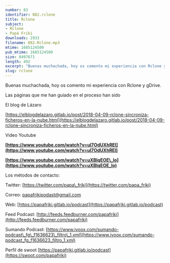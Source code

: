 ```yaml
---
number: 83
identifier: 082.rclone
title: Rclone
subject:
- Rclone
- Papá Friki
downloads: 2933
filename: 082.Rclone.mp3
mtime: 1685124500
pub_mtime: 1685124500
size: 8497671
length: 492
excerpt: "Buenas muchachada, hoy os comento mi experiencia con Rclone y gDrive.\n\nLas páginas que me han guiado en el proceso han sido\n\nEl blog de Lázaro\n\n[https://elblogdelazaro.gitlab.io/post/2018-04-09-rclone-sincroniza-ficheros-en-la-nube.html](https://elblogdelazaro.gitlab.io/post/2018-04-09-rclone-sincroniza-ficheros-en-la-nube.html)  \n\nVideo Youtube\n\n**[https://www.youtube.com/watch?v=uI7OdUXhREI](https://www.youtube.com/watch?v=uI7OdUXhREI)**  \n\n**[https://www.youtube.com/watch?v=uXBlqEOE\\_lo](https://www.youtube.com/watch?v=uXBlqEOE_lo)**  \n\nLos métodos de contacto:  \n\nTwitter: [https://twitter.com/papa\\_friki](https://twitter.com/papa_friki)\n\nCorreo: [papafrikipodast@gmail.com](https://archive.org/details/papafrikipodast@gmail.com)\n\nWeb: [https://papafriki.gitlab.io/podcast](https://papafriki.gitlab.io/podcast)\n\nFeed Podcast: [http://feeds.feedburner.com/papafriki](http://feeds.feedburner.com/papafriki)\n\nSumando Podcast: [https://www.ivoox.com/sumando-podcast\\_fg\\_f1636623\\_filtro\\_1.xml](https://www.ivoox.com/sumando-podcast_fg_f1636623_filtro_1.xml)\n\nPerfil de swoot [https://papafriki.gitlab.io/podcast](https://swoot.com/papafriki)"
slug: rclone
---
```

Buenas muchachada, hoy os comento mi experiencia con Rclone y gDrive.

Las páginas que me han guiado en el proceso han sido

El blog de Lázaro

[https://elblogdelazaro.gitlab.io/post/2018-04-09-rclone-sincroniza-ficheros-en-la-nube.html](https://elblogdelazaro.gitlab.io/post/2018-04-09-rclone-sincroniza-ficheros-en-la-nube.html)

Video Youtube

**[https://www.youtube.com/watch?v=uI7OdUXhREI](https://www.youtube.com/watch?v=uI7OdUXhREI)**

**[https://www.youtube.com/watch?v=uXBlqEOE\_lo](https://www.youtube.com/watch?v=uXBlqEOE_lo)**

Los métodos de contacto:

Twitter: [https://twitter.com/papa\_friki](https://twitter.com/papa_friki)

Correo: [papafrikipodast@gmail.com](https://archive.org/details/papafrikipodast@gmail.com)

Web: [https://papafriki.gitlab.io/podcast](https://papafriki.gitlab.io/podcast)

Feed Podcast: [http://feeds.feedburner.com/papafriki](http://feeds.feedburner.com/papafriki)

Sumando Podcast: [https://www.ivoox.com/sumando-podcast\_fg\_f1636623\_filtro\_1.xml](https://www.ivoox.com/sumando-podcast_fg_f1636623_filtro_1.xml)

Perfil de swoot [https://papafriki.gitlab.io/podcast](https://swoot.com/papafriki)